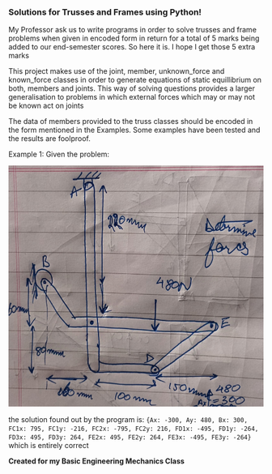 ### Solutions for Trusses and Frames using Python!

My Professor ask us to write programs in order to solve trusses and frame problems when given in encoded form in return for a total of 5 marks being added to our end-semester scores. So here it is.
I hope I get those 5 extra marks

This project makes use of the joint, member, unknown_force and known_force classes in order to generate equations of static equillibrium on both, members and joints.
This way of solving questions provides a larger generalisation to problems in which external forces which may or may not be known act on joints

The data of members provided to the truss classes should be encoded in the form mentioned in the Examples. Some examples have been tested and the results are foolproof.

Example 1:
Given the problem:

<img src="Examples/Example1/example_1.jpg" width="600" height="476" />

the solution found out by the program is:
`
{Ax: -300, Ay: 480, Bx: 300, FC1x: 795, FC1y: -216, FC2x: -795, FC2y: 216, FD1x: -495, FD1y: -264, FD3x: 495, FD3y: 264, FE2x: 495, FE2y: 264, FE3x: -495, FE3y: -264}
`
which is entirely correct


__Created for my **Basic Engineering Mechanics** Class__